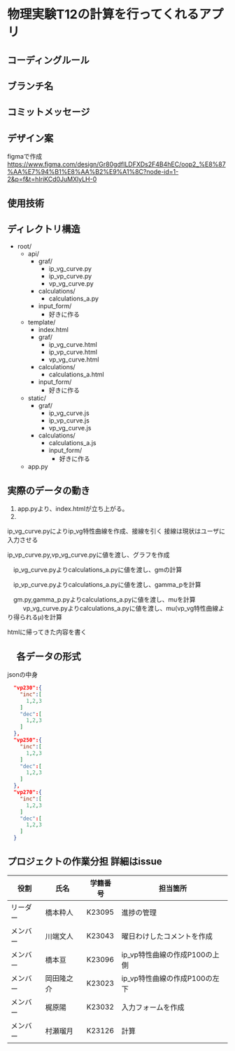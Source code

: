 # 物理実験T12の計算を行ってくれるアプリ

## コーディングルール

## ブランチ名

## コミットメッセージ

## デザイン案

figmaで作成
<https://www.figma.com/design/Gr80gdfILDFXDs2F4B4hEC/oop2_%E8%87%AA%E7%94%B1%E8%AA%B2%E9%A1%8C?node-id=1-2&p=f&t=hIriKCd0JuMXlyLH-0>

## 使用技術

## ディレクトリ構造

- root/
  - api/
    - graf/
      - ip_vg_curve.py
      - ip_vp_curve.py
      - vp_vg_curve.py
    - calculations/
      - calculations_a.py
    - input_form/
      - 好きに作る
  - template/
    - index.html
    - graf/
      - ip_vg_curve.html
      - ip_vp_curve.html
      - vp_vg_curve.html
    - calculations/
      - calculations_a.html
    - input_form/
      - 好きに作る
  - static/
    - graf/
      - ip_vg_curve.js
      - ip_vp_curve.js
      - vp_vg_curve.js
    - calculations/
      - calculations_a.js
      - input_form/
        - 好きに作る
  - app.py

## 実際のデータの動き
  
  1. app.pyより、index.htmlが立ち上がる。
  2. 

  ip_vg_curve.pyによりip_vg特性曲線を作成、接線を引く 接線は現状はユーザに入力させる
  
  ip_vp_curve.py,vp_vg_curve.pyに値を渡し、グラフを作成
  
　ip_vg_curve.pyよりcalculations_a.pyに値を渡し、gmの計算
 
　ip_vp_curve.pyよりcalculations_a.pyに値を渡し、gamma_pを計算
 
　gm.py,gamma_p.pyよりcalculations_a.pyに値を渡し、muを計算
　
　 vp_vg_curve.pyよりcalculations_a.pyに値を渡し、mu(vp_vg特性曲線より得られるμ)を計算

  htmlに帰ってきた内容を書く


## 　各データの形式
  jsonの中身

  ```json
    "vp230":{
      "inc":[
        1,2,3
      ]
      "dec":[
        1,2,3
      ]
    },
    "vp250":{
      "inc":[
        1,2,3
      ]
      "dec":[
        1,2,3
      ]
    },
    "vp270":{
      "inc":[
        1,2,3
      ]
      "dec":[
        1,2,3
      ]
    }
  ```

## プロジェクトの作業分担 詳細はissue

| 役割 | 氏名 | 学籍番号 | 担当箇所 | 
| -------------- | -------------- | ----------- | -------------------------------------- | 
| リーダー | 橋本粋人 | K23095 |  進捗の管理 |  
| メンバー | 川端文人 | K23043 | 曜日わけしたコメントを作成 | 
| メンバー | 橋本亘 | K23096 | ip_vp特性曲線の作成P100の上側  |  
| メンバー | 岡田隆之介 | K23023 | ip_vp特性曲線の作成P100の左下  |  
| メンバー | 梶原陽 | K23032 | 入力フォームを作成 | 
| メンバー | 村瀬瑠月 | K23126 | 計算| 

